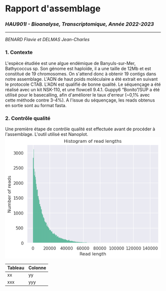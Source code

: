 # Rapport d'assemblage
### _HAU901I - Bioanalyse, Transcriptomique, Année 2022-2023_
---------------------------------------------
_BENARD Flavie et DELMAS Jean-Charles_

### 1. Contexte
L'espèce étudiée est une algue endémique de Banyuls-sur-Mer, Bathycoccus sp.
Son génome est haploïde, il a une taille de 12Mb et est constitué de 19 chromosomes. On s'attend donc à obtenir 19 contigs dans notre assemblage.
L'ADN de haut poids moléculaire a été extrait en suivant le protocole CTAB. L'ADN est qualifié de bonne qualité.
Le séquençage a été réalisé avec un kit NSK-110, et une flowcell 9.4.1. Guppy6 “Bonito”/SUP a été utilisé pour le basecalling, afin d'améliorer le taux d'erreur (~0,1% avec cette méthode contre 3-4%). 
A l'issue du séquençage, les reads obtenus en sortie sont au format fasta.


### 2. Contrôle qualité
Une première étape de contrôle qualité est effectuée avant de procéder à l'assemblage. L'outil utilisé est Nanoplot.
![alt text](4222_RB2_nanoplot_out/HistogramReadLength.png "Read Length") 

| Tableau | Colonne |
| ------ | ------ |
| xx | yy |
| xxx | yyy |

[//]: # (Liens)
   [flye]: <https://www.nature.com/articles/s41587-019-0072-8>
   [biosphere]: <https://biosphere.france-bioinformatique.fr/>
   [southGreen]: <https://github.com/SouthGreenPlatform/training_SV_teaching/tree/2022>
